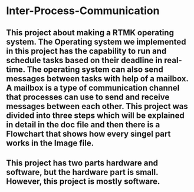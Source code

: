 # Inter-Process-Communication
## This project about making a RTMK operating system. The Operating system we implemented in this project has the capability to run and schedule tasks based on their deadline in real-time. The operating system can also send messages between tasks with help of a mailbox. A mailbox is a type of communication channel that processes can use to send and receive messages between each other. This project was divided into three steps which will be explained in detail in the doc file and then there is a Flowchart that shows how every singel part works in the Image file.

## This project has two parts hardware and software, but the hardware part is small. However, this project is mostly software.
